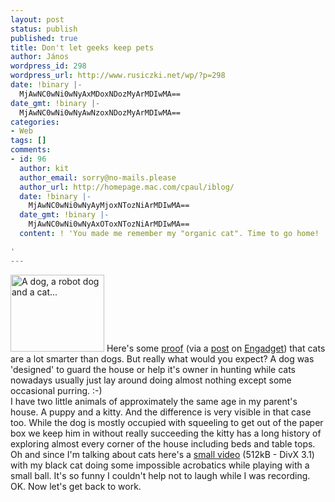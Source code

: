```yaml
---
layout: post
status: publish
published: true
title: Don't let geeks keep pets
author: János
wordpress_id: 298
wordpress_url: http://www.rusiczki.net/wp/?p=298
date: !binary |-
  MjAwNC0wNi0wNyAxMDoxNDozMyArMDIwMA==
date_gmt: !binary |-
  MjAwNC0wNi0wNyAwNzoxNDozMyArMDIwMA==
categories:
- Web
tags: []
comments:
- id: 96
  author: kit
  author_email: sorry@no-mails.please
  author_url: http://homepage.mac.com/cpaul/iblog/
  date: !binary |-
    MjAwNC0wNi0wNyAyMjoxNTozNiArMDIwMA==
  date_gmt: !binary |-
    MjAwNC0wNi0wNyAxOToxNTozNiArMDIwMA==
  content: ! 'You made me remember my "organic cat". Time to go home! :)

'
---
```

<p><img src="http://www.rusiczki.net/blog/blogpics/dog_robot_dog_and_cat.jpg" width="150" height="123" border="0" class="postimage" alt="A dog, a robot dog and a cat..." /> Here's some <a href="http://pt.textamerica.com/?r=903249">proof</a> (via a <a href="http://www.engadget.com/entry/0253838737315705/">post</a> on <a href="http://www.engadget.com">Engadget</a>) that cats are a lot smarter than dogs. But really what would you expect? A dog was 'designed' to guard the house or help it's owner in hunting while cats nowadays usually just lay around doing almost nothing except some occasional purring. :-)<br />
I have two little animals of approximately the same age in my parent's house. A puppy and a kitty. And the difference is very visible in that case too. While the dog is mostly occupied with squeeling to get out of the paper box we keep him in without really succeeding the kitty has a long history of exploring almost every corner of the house including beds and table tops.<br />
Oh and since I'm talking about cats here's a <a href="http://www.rusiczki.net/blog/blogstuff/cat.avi">small video</a> (512kB - DivX 3.1) with my black cat doing some impossible acrobatics while playing with a small ball. It's so funny I couldn't help not to laugh while I was recording.<br />
OK. Now let's get back to work.</p>
